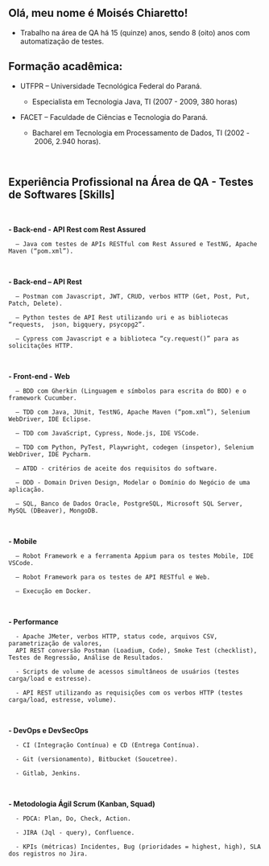 ## Olá, meu nome é Moisés Chiaretto!

- Trabalho na área de QA há 15 (quinze) anos, sendo 8 (oito) anos com automatização de testes.


## Formação acadêmica:

- UTFPR – Universidade Tecnológica Federal do Paraná.

    - Especialista em Tecnologia Java, TI (2007 - 2009, 380 horas)


- FACET – Faculdade de Ciências e Tecnologia do Paraná.

    - Bacharel em Tecnologia em Processamento de Dados, TI (2002 - 2006, 2.940 horas).
<br>

## Experiência Profissional na Área de QA - Testes de Softwares [Skills]
<br>

  **- Back-end - API Rest com Rest Assured**
  
      – Java com testes de APIs RESTful com Rest Assured e TestNG, Apache Maven (“pom.xml”).
<br>
  
  **- Back-end – API Rest**
    
      – Postman com Javascript, JWT, CRUD, verbos HTTP (Get, Post, Put, Patch, Delete).

      – Python testes de API Rest utilizando uri e as bibliotecas “requests,  json, bigquery, psycopg2”.

      – Cypress com Javascript e a biblioteca “cy.request()” para as solicitações HTTP.
<br>

   **- Front-end - Web**
  
      – BDD com Gherkin (Linguagem e símbolos para escrita do BDD) e o framework Cucumber.

      – TDD com Java, JUnit, TestNG, Apache Maven (“pom.xml”), Selenium WebDriver, IDE Eclipse.

      – TDD com JavaScript, Cypress, Node.js, IDE VSCode.

      – TDD com Python, PyTest, Playwright, codegen (inspetor), Selenium WebDriver, IDE Pycharm.

      – ATDD - critérios de aceite dos requisitos do software.

      – DDD - Domain Driven Design, Modelar o Domínio do Negócio de uma aplicação.

      – SQL, Banco de Dados Oracle, PostgreSQL, Microsoft SQL Server, MySQL (DBeaver), MongoDB.
<br>
  
  **- Mobile**
  
      – Robot Framework e a ferramenta Appium para os testes Mobile, IDE VSCode.
      
      – Robot Framework para os testes de API RESTful e Web.
  
      – Execução em Docker.
<br>
  
  **- Performance**
  
      - Apache JMeter, verbos HTTP, status code, arquivos CSV, parametrização de valores,
      API REST conversão Postman (Loadium, Code), Smoke Test (checklist), Testes de Regressão, Análise de Resultados.
  
      - Scripts de volume de acessos simultâneos de usuários (testes carga/load e estresse).
  
      - API REST utilizando as requisições com os verbos HTTP (testes carga/load, estresse, volume).
<br>
  
  **- DevOps e DevSecOps**
  
      - CI (Integração Contínua) e CD (Entrega Contínua).

      - Git (versionamento), Bitbucket (Soucetree).

      - Gitlab, Jenkins.
<br>

  **- Metodologia Ágil Scrum (Kanban, Squad)**
  
      - PDCA: Plan, Do, Check, Action.
      
      - JIRA (Jql - query), Confluence.

      - KPIs (métricas) Incidentes, Bug (prioridades = highest, high), SLA dos registros no Jira.
<br>

